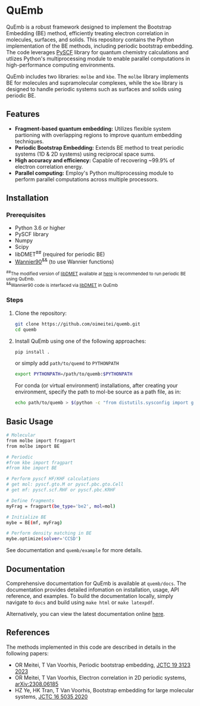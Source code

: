 # QuEmb

QuEmb is a robust framework designed to implement the Bootstrap Embedding (BE) method,
efficiently treating electron correlation in molecules, surfaces, and solids. This repository contains
the Python implementation of the BE methods, including periodic bootstrap embedding.
The code leverages [PySCF](https://github.com/pyscf/pyscf) library for quantum chemistry calculations and utlizes Python's
multiprocessing module to enable parallel computations in high-performance computing environments.

QuEmb includes two libraries: `molbe` and `kbe`.
The `molbe` library implements BE for molecules and supramolecular complexes,
while the `kbe` library is designed to handle periodic systems such as surfaces and solids using periodic BE.


## Features

- **Fragment-based quantum embedding:** Utilizes flexible system partioning with overlapping regions to
improve quantum embedding techniques.
- **Periodic Bootstrap Embedding:** Extends BE method to treat periodic systems (1D & 2D systems)
using reciprocal space sums.
- **High accuracy and efficiency:** Capable of recovering ~99.9% of electron correlation energy.
- **Parallel computing:** Employ's Python multiprocessing module to perform parallel computations across multiple
processors.

## Installation

### Prerequisites

- Python 3.6 or higher
- PySCF library
- Numpy
- Scipy
- libDMET<sup>##</sup> (required for periodic BE)
- [Wannier90](https://github.com/wannier-developers/wannier90)<sup>&&</sup> (to use Wannier functions)

<sub><sup>##</sup>The modified version of [libDMET](https://github.com/gkclab/libdmet_preview) available
at [here](https://github.com/oimeitei/libdmet_preview) is
recommended to run periodic BE using QuEmb.  
<sup>&&</sup>Wannier90 code is interfaced via [libDMET](https://github.com/gkclab/libdmet_preview) in QuEmb</sub>

### Steps

1. Clone the repository:
   ```bash
   git clone https://github.com/oimeitei/quemb.git
   cd quemb
   
2. Install QuEmb using one of the following approaches:
    ```bash
    pip install .  
    ```
    or simply add `path/to/quemd` to `PYTHONPATH`
    ```bash
    export PYTHONPATH=/path/to/quemb:$PYTHONPATH
    ```
    
    For conda (or virtual environment) installations, after creating your environment, specify the path to mol-be source as a path file, as in:
    ```bash
    echo path/to/quemb > $(python -c "from distutils.sysconfig import get_python_lib; print(get_python_lib())")/quemb.pth
    ```


## Basic Usage

```bash
# Molecular
from molbe import fragpart
from molbe import BE

# Periodic
#from kbe import fragpart
#from kbe import BE

# Perform pyscf HF/KHF calculations
# get mol: pyscf.gto.M or pyscf.pbc.gto.Cell
# get mf: pyscf.scf.RHF or pyscf.pbc.KRHF

# Define fragments
myFrag = fragpart(be_type='be2', mol=mol)

# Initialize BE
mybe = BE(mf, myFrag)

# Perform density matching in BE
mybe.optimize(solver='CCSD')
```
See documentation and `quemb/example` for more details.

## Documentation

Comprehensive documentation for QuEmb is available at `quemb/docs`. The documentation provides detailed infomation on installation, usage, API reference, and examples. To build the documentation locally, simply navigate to `docs` and build using `make html` or `make latexpdf`.

Alternatively, you can view the latest documentation online [here](https://quemb.readthedocs.io/).

## References

The methods implemented in this code are described in details in the following papers:
- OR Meitei, T Van Voorhis, Periodic bootstrap embedding, [JCTC 19 3123 2023](https://doi.org/10.1021/acs.jctc.3c00069)  
- OR Meitei, T Van Voorhis, Electron correlation in 2D periodic systems, [arXiv:2308.06185](https://arxiv.org/abs/2308.06185)  
- HZ Ye, HK Tran, T Van Voorhis, Bootstrap embedding for large molecular systems, [JCTC 16 5035 2020](https://doi.org/10.1021/acs.jctc.0c00438)
